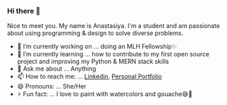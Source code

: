 ### Hi there 👋

<!--
**APiligrim/APiligrim** is a ✨ _special_ ✨ repository because its `README.md` (this file) appears on your GitHub profile.
-->
Nice to meet you. My name is Anastasiya. I'm a student and am passionate about using programming & design to solve diverse problems.

- 🔭 I’m currently working on ... doing an MLH Fellowship✨
- 🌱 I’m currently learning ... how to contribute to my first open source project and improving my Python & MERN stack skills 
- 💬 Ask me about ... Anything
- 📫 How to reach me: ...  [Linkedin](https://www.linkedin.com/in/uraleva/), [Personal Portfolio](https://www.anastasiyauraleva.com/)
- 😄 Pronouns: ... She/Her
- ⚡ Fun fact: ... I love to paint with watercolors and gouache😅🎨

